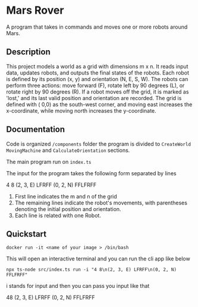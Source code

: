 # Mars Rover

A program that takes in commands and moves one or more robots around Mars.

## Description

This project models a world as a grid with dimensions m x n. It reads input data, updates robots, and outputs the final
states of the robots. Each robot is defined by its position (x, y) and orientation (N, E, S, W). The robots can perform
three actions: move forward (F), rotate left by 90 degrees (L), or rotate right by 90 degrees (R). If a robot moves off
the grid, it is marked as 'lost,' and its last valid position and orientation are recorded. The grid is defined with (
0,0) as the south-west corner, and moving east increases the x-coordinate, while moving north increases the
y-coordinate.

## Documentation

Code is organized  `/components` folder the program is divided to `CreateWorld` `MovingMachine`
and `CalculateOrientation` sections.

The main program run on `index.ts`

The input for the program takes the following form separated by lines

4 8
(2, 3, E) LFRFF
(0, 2, N) FFLFRFF

1. First line indicates the m and n of the grid
2. The remaining lines indicate the robot's movements, with parentheses denoting the initial position and orientation.
3. Each line is related with one Robot.

## Quickstart

```
docker run -it <name of your image > /bin/bash 
```

This will open an interactive terminal and you can run the cli app like below

```
npx ts-node src/index.ts run -i "4 8\n(2, 3, E) LFRFF\n(0, 2, N) FFLFRFF" 
```

i stands for input and then you can pass you input like that

48
(2, 3, E) LFRFF
(0, 2, N) FFLFRFF
